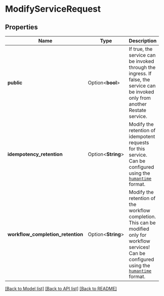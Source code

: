 # ModifyServiceRequest

## Properties

Name | Type | Description | Notes
------------ | ------------- | ------------- | -------------
**public** | Option<**bool**> | If true, the service can be invoked through the ingress. If false, the service can be invoked only from another Restate service. | [optional]
**idempotency_retention** | Option<**String**> | Modify the retention of idempotent requests for this service.  Can be configured using the [`humantime`](https://docs.rs/humantime/latest/humantime/fn.parse_duration.html) format. | [optional]
**workflow_completion_retention** | Option<**String**> | Modify the retention of the workflow completion. This can be modified only for workflow services!  Can be configured using the [`humantime`](https://docs.rs/humantime/latest/humantime/fn.parse_duration.html) format. | [optional]

[[Back to Model list]](../README.md#documentation-for-models) [[Back to API list]](../README.md#documentation-for-api-endpoints) [[Back to README]](../README.md)


